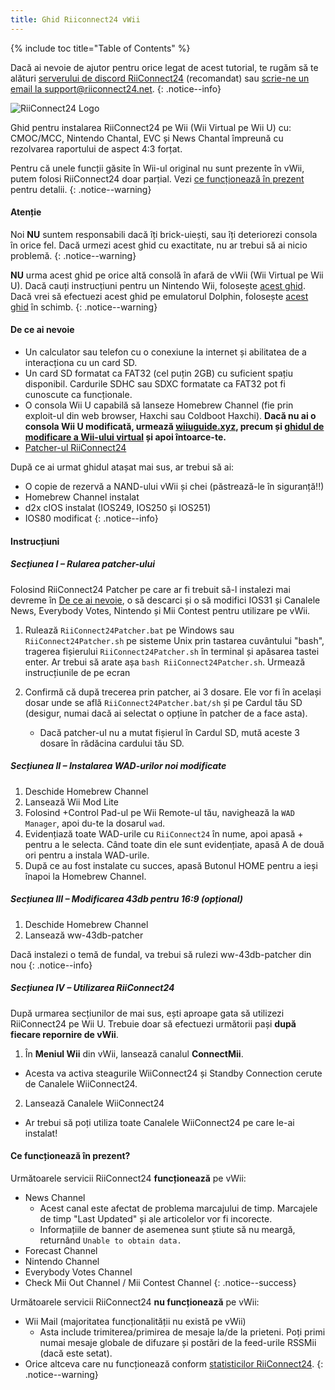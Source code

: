 ```yaml
---
title: Ghid Riiconnect24 vWii
---
```


{% include toc title="Table of Contents" %}

Dacă ai nevoie de ajutor pentru orice legat de acest tutorial, te rugăm să te alături [serverului de discord RiiConnect24](https://discord.gg/rc24) (recomandat) sau [scrie-ne un email la support@riiconnect24.net](mailto:support@riiconnect24.net).
{: .notice--info}

![RiiConnect24 Logo](/images/WiiRC24Logo.jpg)

Ghid pentru instalarea <a gref="https://rc24.xyz">RiiConnect24</a> pe Wii (Wii Virtual pe Wii U) cu: CMOC/MCC, Nintendo Chantal, EVC și News Chantal împreună cu rezolvarea raportului de aspect 4:3 forțat.

Pentru că unele funcții găsite în Wii-ul original nu sunt prezente în vWii, putem folosi RiiConnect24 doar parțial. Vezi [ce funcționează în prezent](#whats-currently-working) pentru detalii.
{: .notice--warning}

#### Atenție

Noi **NU** suntem responsabili dacă îți brick-uiești, sau îți deteriorezi consola în orice fel. Dacă urmezi acest ghid cu exactitate, nu ar trebui să ai nicio problemă.
{: .notice--warning}

**NU** urma acest ghid pe orice altă consolă în afară de vWii (Wii Virtual pe Wii U). Dacă cauți instrucțiuni pentru un Nintendo Wii, folosește [acest ghid](riiconnect24). Dacă vrei să efectuezi acest ghid pe emulatorul Dolphin, folosește [acest ghid](riiconnect24-dolphin) în schimb.
{: .notice--warning}

#### De ce ai nevoie

* Un calculator sau telefon cu o conexiune la internet și abilitatea de a interacționa cu un card SD.
* Un card SD formatat ca FAT32 (cel puțin 2GB) cu suficient spațiu disponibil. Cardurile SDHC sau SDXC formatate ca FAT32 pot fi cunoscute ca funcționale.
* O consola Wii U capabilă să lanseze Homebrew Channel (fie prin exploit-ul din web browser, Haxchi sau Coldboot Haxchi). **Dacă nu ai o consola Wii U modificată, urmează [wiiuguide.xyz](https://wiiuguide.xyz), precum și [ghidul de modificare a Wii-ului virtual](https://wiiuguide.xyz/#/vwii-modding) și apoi întoarce-te.**
* [Patcher-ul RiiConnect24](https://github.com/RiiConnect24/RiiConnect24-Patcher/releases)

După ce ai urmat ghidul atașat mai sus, ar trebui să ai:
* O copie de rezervă a NAND-ului vWii și chei (păstrează-le în siguranță!!)
* Homebrew Channel instalat
* d2x cIOS instalat (IOS249, IOS250 și IOS251)
* IOS80 modificat
{: .notice--info}

#### Instrucțiuni

##### Secțiunea I – Rularea patcher-ului

Folosind RiiConnect24 Patcher pe care ar fi trebuit să-l instalezi mai devreme în [De ce ai nevoie](#what-you-need), o să descarci și o să modifici IOS31 și Canalele News, Everybody Votes, Nintendo și Mii Contest pentru utilizare pe vWii.

1. Rulează `RiiConnect24Patcher.bat` pe Windows sau `RiiConnect24Patcher.sh` pe sisteme Unix prin tastarea cuvântului "bash", tragerea fișierului `RiiConnect24Patcher.sh` în terminal și apăsarea tastei enter. Ar trebui să arate așa `bash RiiConnect24Patcher.sh`. Urmează instrucțiunile de pe ecran

2. Confirmă că după trecerea prin patcher, ai 3 dosare. Ele vor fi în același dosar unde se află `RiiConnect24Patcher.bat/sh` și pe Cardul tău SD (desigur, numai dacă ai selectat o opțiune în patcher de a face asta).
   - Dacă patcher-ul nu a mutat fișierul în Cardul SD, mută aceste 3 dosare în rădăcina cardului tău SD.

##### Secțiunea II – Instalarea WAD-urilor noi modificate

1. Deschide Homebrew Channel
2. Lansează Wii Mod Lite
3. Folosind +Control Pad-ul pe Wii Remote-ul tău, navighează la `WAD Manager`, apoi du-te la dosarul `wad`.
4. Evidențiază toate WAD-urile cu `RiiConnect24` în nume, apoi apasă + pentru a le selecta. Când toate din ele sunt evidențiate, apasă A de două ori pentru a instala WAD-urile.
5. După ce au fost instalate cu succes, apasă Butonul HOME pentru a ieși înapoi la Homebrew Channel.

##### Secțiunea III – Modificarea 43db pentru 16:9 (opțional)

1. Deschide Homebrew Channel
2. Lansează ww-43db-patcher

Dacă instalezi o temă de fundal, va trebui să rulezi ww-43db-patcher din nou
{: .notice--info}

##### Secțiunea IV – Utilizarea RiiConnect24

După urmarea secțiunilor de mai sus, ești aproape gata să utilizezi RiiConnect24 pe Wii U. Trebuie doar să efectuezi următorii pași **după fiecare repornire de vWii**.

1. În **Meniul Wii** din vWii, lansează canalul **ConnectMii**.
* Acesta va activa steagurile WiiConnect24 și Standby Connection cerute de Canalele WiiConnect24.
2. Lansează Canalele WiiConnect24
* Ar trebui să poți utiliza toate Canalele WiiConnect24 pe care le-ai instalat!

#### Ce funcționează în prezent?
Următoarele servicii RiiConnect24 **funcționează** pe vWii:
* News Channel
    * Acest canal este afectat de problema marcajului de timp. Marcajele de timp "Last Updated" și ale articolelor vor fi incorecte.
    * Informațiile de banner de asemenea sunt știute să nu meargă, returnând `Unable to obtain data.`
* Forecast Channel
* Nintendo Channel
* Everybody Votes Channel
* Check Mii Out Channel / Mii Contest Channel
{: .notice--success}

Următoarele servicii RiiConnect24 **nu funcționează** pe vWii:
* Wii Mail (majoritatea funcționalității nu există pe vWii)
    * Asta include trimiterea/primirea de mesaje la/de la prieteni. Poți primi numai mesaje globale de difuzare și postări de la feed-urile RSSMii (dacă este setat).
* Orice altceva care nu funcționează conform [statisticilor RiiConnect24](https://rc24.xyz/stats/index.html).
{: .notice--warning}
